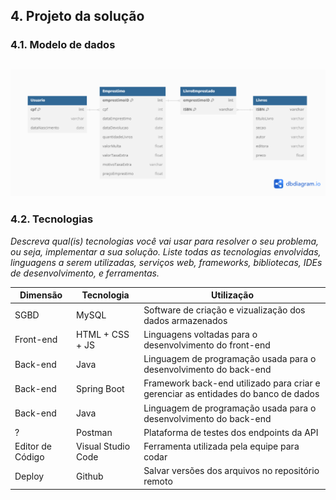 ## 4. Projeto da solução

### 4.1. Modelo de dados


![Exemplo de um modelo relacional](images/modeloRelacional.png "Exemplo de Modelo Relacional.")
---

### 4.2. Tecnologias

_Descreva qual(is) tecnologias você vai usar para resolver o seu problema, ou seja, implementar a sua solução. Liste todas as tecnologias envolvidas, linguagens a serem utilizadas, serviços web, frameworks, bibliotecas, IDEs de desenvolvimento, e ferramentas._

| **Dimensão**   | **Tecnologia**  | **Utilização** |
| ---            | ---             | ---            |
| SGBD           | MySQL           |  Software de criação e vizualização dos dados armazenados  |
| Front-end      | HTML + CSS + JS     |  Linguagens voltadas para o desenvolvimento do front-end  |
| Back-end       | Java  |  Linguagem de programação usada para o desenvolvimento do back-end  |
| Back-end       | Spring Boot  |  Framework back-end utilizado para criar e gerenciar as entidades do banco de dados  |
| Back-end       | Java  |  Linguagem de programação usada para o desenvolvimento do back-end  |
| ?       | Postman  |  Plataforma de testes dos endpoints da API  |
| Editor de Código | Visual Studio Code |  Ferramenta utilizada pela equipe para codar  |
| Deploy         | Github    |  Salvar versões dos arquivos no repositório remoto   |


